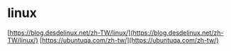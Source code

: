 # linux

[https://blog.desdelinux.net/zh-TW/linux/](https://blog.desdelinux.net/zh-TW/linux/)
[https://ubuntuqa.com/zh-tw/](https://ubuntuqa.com/zh-tw/)
